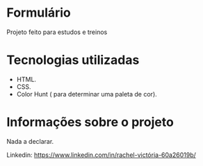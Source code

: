 #  Formulário
Projeto feito para estudos e treinos

# Tecnologias utilizadas
- HTML.
- CSS.
- Color Hunt ( para determinar uma paleta de cor).


# Informações sobre o projeto
Nada a declarar.

Linkedin: https://www.linkedin.com/in/rachel-victória-60a26019b/

